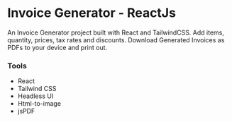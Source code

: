 # Invoice Generator - ReactJs

An Invoice Generator project built with React and TailwindCSS. Add items, quantity, prices, tax rates and discounts. Download Generated Invoices as PDFs to your device and print out.

### Tools

- React
- Tailwind CSS
- Headless UI
- Html-to-image
- jsPDF
